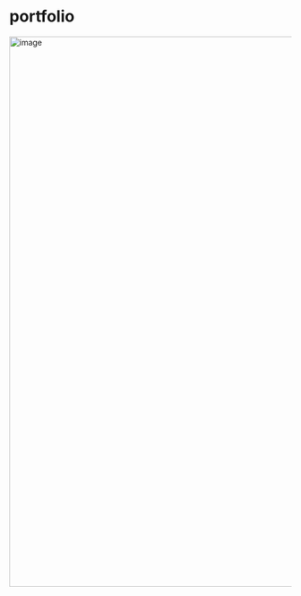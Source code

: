 # portfolio
<img width="1919" height="984" alt="image" src="https://github.com/user-attachments/assets/17847d56-36ee-4b83-b39f-55ecb90df0ad" />
